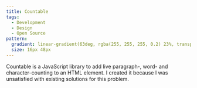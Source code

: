 ```yaml
---
title: Countable
tags:
  - Development
  - Design
  - Open Source
pattern:
  gradient: linear-gradient(63deg, rgba(255, 255, 255, 0.2) 23%, transparent 23%) 6px 0, linear-gradient(63deg, transparent 74%, rgba(255, 255, 255, 0.2) 78%), linear-gradient(63deg, transparent 36%, rgba(255, 255, 255, 0.2) 38%, rgba(255, 255, 255, 0.2) 58%, transparent 62%), rgb(235, 164, 76)
  size: 16px 48px
---
```


Countable is a JavaScript library to add live paragraph-, word- and character-counting to an HTML element. I created it because I was unsatisfied with existing solutions for this problem.